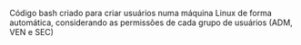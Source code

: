 Código bash criado para criar usuários numa máquina Linux de forma automática, considerando as permissões de cada grupo de usuários (ADM, VEN e SEC)
